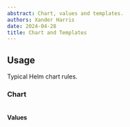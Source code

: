 ```yaml
---
abstract: Chart, values and templates.
authors: Xander Harris
date: 2024-04-28
title: Chart and Templates
---
```


## Usage

Typical Helm chart rules.

### Chart

```{autoyaml} resources/Chart.yaml
```

#### Values

```{autoyaml} resources/values.yaml
```
